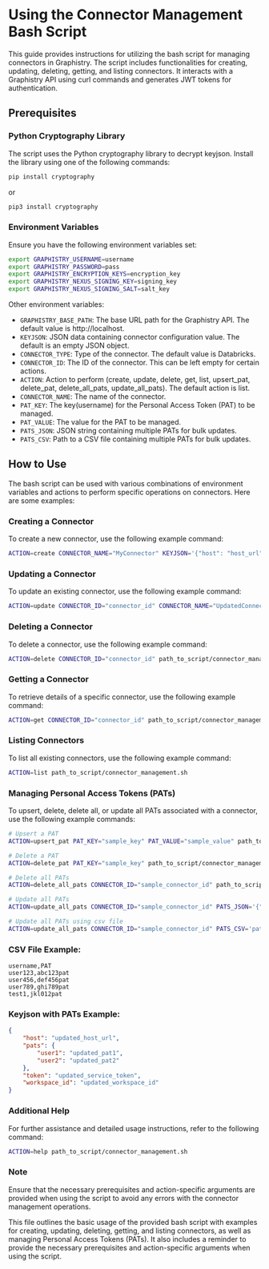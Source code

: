 # Using the Connector Management Bash Script

This guide provides instructions for utilizing the bash script for managing connectors in Graphistry. The script includes functionalities for creating, updating, deleting, getting, and listing connectors. It interacts with a Graphistry API using curl commands and generates JWT tokens for authentication.

## Prerequisites
### Python Cryptography Library
The script uses the Python cryptography library to decrypt keyjson. Install the library using one of the following commands:
```bash
pip install cryptography
```
or
```bash
pip3 install cryptography
```
### Environment Variables
Ensure you have the following environment variables set:

```bash
export GRAPHISTRY_USERNAME=username
export GRAPHISTRY_PASSWORD=pass
export GRAPHISTRY_ENCRYPTION_KEYS=encryption_key
export GRAPHISTRY_NEXUS_SIGNING_KEY=signing_key
export GRAPHISTRY_NEXUS_SIGNING_SALT=salt_key
```
Other environment variables:
- `GRAPHISTRY_BASE_PATH`: The base URL path for the Graphistry API. The default value is http://localhost.
- `KEYJSON`: JSON data containing connector configuration value. The default is an empty JSON object.
- `CONNECTOR_TYPE`: Type of the connector. The default value is Databricks.
- `CONNECTOR_ID`: The ID of the connector. This can be left empty for certain actions.
- `ACTION`: Action to perform (create, update, delete, get, list, upsert_pat, delete_pat, delete_all_pats, update_all_pats). The default action is list.
- `CONNECTOR_NAME`: The name of the connector.
- `PAT_KEY`: The key(username) for the Personal Access Token (PAT) to be managed.
- `PAT_VALUE`: The value for the PAT to be managed.
- `PATS_JSON`: JSON string containing multiple PATs for bulk updates.
- `PATS_CSV`: Path to a CSV file containing multiple PATs for bulk updates.

## How to Use

The bash script can be used with various combinations of environment variables and actions to perform specific operations on connectors. Here are some examples:

### Creating a Connector

To create a new connector, use the following example command:

```bash
ACTION=create CONNECTOR_NAME="MyConnector" KEYJSON='{"host": "host_url", "pats": {"user1": "pat1", "user2": "pat2"}, "token": "service_token", "workspace_id": "workspace_id"}' path_to_script/connector_management.sh
```

### Updating a Connector

To update an existing connector, use the following example command:

```bash
ACTION=update CONNECTOR_ID="connector_id" CONNECTOR_NAME="UpdatedConnector" KEYJSON='{"host": "updated_host_url", "pats": {"user1": "updated_pat1", "user2": "updated_pat2"}, "token": "updated_service_token", "workspace_id": "updated_workspace_id"}' path_to_script/connector_management.sh
```

### Deleting a Connector

To delete a connector, use the following example command:

```bash
ACTION=delete CONNECTOR_ID="connector_id" path_to_script/connector_management.sh
```

### Getting a Connector

To retrieve details of a specific connector, use the following example command:

```bash
ACTION=get CONNECTOR_ID="connector_id" path_to_script/connector_management.sh
```

### Listing Connectors

To list all existing connectors, use the following example command:

```bash
ACTION=list path_to_script/connector_management.sh
```

### Managing Personal Access Tokens (PATs)

To upsert, delete, delete all, or update all PATs associated with a connector, use the following example commands:

```bash
# Upsert a PAT
ACTION=upsert_pat PAT_KEY="sample_key" PAT_VALUE="sample_value" path_to_script/connector_management.sh

# Delete a PAT
ACTION=delete_pat PAT_KEY="sample_key" path_to_script/connector_management.sh

# Delete all PATs
ACTION=delete_all_pats CONNECTOR_ID="sample_connector_id" path_to_script/connector_management.sh

# Update all PATs 
ACTION=update_all_pats CONNECTOR_ID="sample_connector_id" PATS_JSON='{"user10":"pat_value"}' path_to_script/connector_management.sh

# Update all PATs using csv file
ACTION=update_all_pats CONNECTOR_ID="sample_connector_id" PATS_CSV='path/to/pats.csv' path_to_script/connector_management.sh
```

### CSV File Example:
```csv
username,PAT
user123,abc123pat
user456,def456pat
user789,ghi789pat
test1,jkl012pat
```
### Keyjson with PATs Example:
```json
{
    "host": "updated_host_url",
    "pats": {
        "user1": "updated_pat1",
        "user2": "updated_pat2"
    },
    "token": "updated_service_token",
    "workspace_id": "updated_workspace_id"
}
```

### Additional Help

For further assistance and detailed usage instructions, refer to the following command:

```bash
ACTION=help path_to_script/connector_management.sh
```

### Note

Ensure that the necessary prerequisites and action-specific arguments are provided when using the script to avoid any errors with the connector management operations.

This file outlines the basic usage of the provided bash script with examples for creating, updating, deleting, getting, and listing connectors, as well as managing Personal Access Tokens (PATs). It also includes a reminder to provide the necessary prerequisites and action-specific arguments when using the script. 
